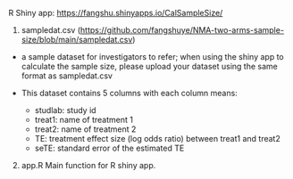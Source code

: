 R Shiny app: https://fangshu.shinyapps.io/CalSampleSize/

1. sampledat.csv (https://github.com/fangshuye/NMA-two-arms-sample-size/blob/main/sampledat.csv)

- a sample dataset for investigators to refer; when using the shiny app to calculate the sample size, please upload your dataset using the same format as sampledat.csv

- This dataset contains 5 columns with each column means:
  - studlab: study id
  - treat1: name of treatment 1
  - treat2: name of treatment 2
  - TE: treatment effect size (log odds ratio) between treat1 and treat2
  - seTE: standard error of the estimated TE

2. app.R
Main function for R shiny app.
